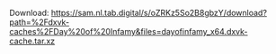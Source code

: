 Download: https://sam.nl.tab.digital/s/oZRKz5So2B8gbzY/download?path=%2Fdxvk-caches%2FDay%20of%20Infamy&files=dayofinfamy_x64.dxvk-cache.tar.xz
